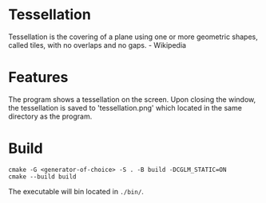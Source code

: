# Tessellation
Tessellation is the covering of a plane using one or more geometric shapes, called tiles, with no overlaps and no gaps. - Wikipedia

# Features
The program shows a tessellation on the screen. Upon closing the window, the tessellation is saved to 'tessellation.png' which located in the same directory as the program.

# Build
```
cmake -G <generator-of-choice> -S . -B build -DCGLM_STATIC=ON
cmake --build build
```
The executable will bin located in `./bin/`.
